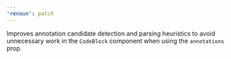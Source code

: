 ```yaml
---
'renoun': patch
---
```


Improves annotation candidate detection and parsing heuristics to avoid unnecessary work in the `CodeBlock` component when using the `annotations` prop.
